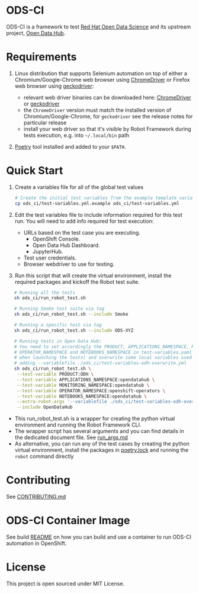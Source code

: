 # ODS-CI
ODS-CI is a framework to test [Red Hat Open Data Science](https://www.redhat.com/en/technologies/cloud-computing/openshift/openshift-data-science)
and its upstream project, [Open Data Hub](https://opendatahub.io/).

# Requirements
  1. Linux distribution that supports Selenium automation on top of either a Chromium/Google-Chrome web browser using [ChromeDriver](https://chromedriver.chromium.org) or Firefox web browser using [geckodriver](https://github.com/mozilla/geckodriver):
     * relevant web driver binaries can be downloaded here: [ChromeDriver](https://googlechromelabs.github.io/chrome-for-testing) or [geckodriver](https://github.com/mozilla/geckodriver/releases)
     * the `ChromeDriver` version must match the installed version of Chromium/Google-Chrome, for `geckodriver` see the release notes for particular release
     * install your web driver so that it's visible by Robot Framework during tests execution, e.g. into `~/.local/bin` path

  2. [Poetry](https://python-poetry.org/docs/#installation) tool installed and added to your `$PATH`.

# Quick Start
  1. Create a variables file for all of the global test values
     ```bash
     # Create the initial test variables from the example template variables file
     cp ods_ci/test-variables.yml.example ods_ci/test-variables.yml
     ```
  2. Edit the test variables file to include information required for this test run.
     You will need to add info required for test execution:
     * URLs based on the test case you are executing.<br>
        *   OpenShift Console.<br>
        *   Open Data Hub Dashboard.<br>
        *   JupyterHub.<br>
     * Test user credentials.
     * Browser webdriver to use for testing.

  3. Run this script that will create the virtual environment, install the required packages and kickoff the Robot test suite.
  ```bash
     # Running all the tests
     sh ods_ci/run_robot_test.sh

     # Running Smoke test suite via tag
     sh ods_ci/run_robot_test.sh --include Smoke

     # Running a specific test via tag
     sh ods_ci/run_robot_test.sh --include ODS-XYZ

     # Running tests in Open Data Hub:
     # You need to set accordingly the PRODUCT, APPLICATIONS_NAMESPACE, MONITORING_NAMESPACE,
     # OPERATOR_NAMESPACE and NOTEBOOKS_NAMESPACE in test-variables.yaml (or pass them as parameters
     # when launching the tests) and overwrite some local variables used in the test suites
     # adding --variablefile ./ods_ci/test-variables-odh-overwrite.yml
     sh ods_ci/run_robot_test.sh \
      --test-variable PRODUCT:ODH \
      --test-variable APPLICATIONS_NAMESPACE:opendatahub \
      --test-variable MONITORING_NAMESPACE:opendatahub \
      --test-variable OPERATOR_NAMESPACE:openshift-operators \
      --test-variable NOTEBOOKS_NAMESPACE:opendatahub \
      --extra-robot-args '--variablefile ./ods_ci/test-variables-odh-overwrite.yml' \
      --include OpenDataHub
   ```

   * This run_robot_test.sh is a wrapper for creating the python virtual environment and running the Robot Framework CLI.
   * The wrapper script has several arguments and you can find details in the dedicated document file. See [run_args.md](ods_ci/docs/RUN_ARGUMENTS.md)
   * As alternative, you can run any of the test cases by creating the python virtual environment, install the packages in [poetry.lock](poetry.lock) and running the `robot` command directly


# Contributing
See [CONTRIBUTING.md](ods_ci/CONTRIBUTING.md)
# ODS-CI Container Image
See build [README](ods_ci/docs/ODS-CI-IMAGE-README.md) on how you can build and use a container to run ODS-CI automation in OpenShift.
# License
This project is open sourced under MIT License.
